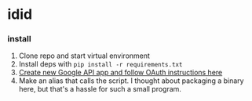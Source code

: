 # idid

### install
1. Clone repo and start virtual environment
2. Install deps with `pip install -r requirements.txt`
3. [Create new Google API app and follow OAuth instructions here](https://pygsheets.readthedocs.io/en/stable/authorization.html)
4. Make an alias that calls the script. I thought about packaging a binary here, but that's a hassle for such a small program.
